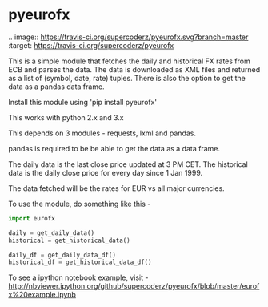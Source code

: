 pyeurofx
=============
.. image:: https://travis-ci.org/supercoderz/pyeurofx.svg?branch=master
    :target: https://travis-ci.org/supercoderz/pyeurofx


This is a simple module that fetches the daily and historical FX rates from ECB and parses the data.
The data is downloaded as XML files and returned as a list of (symbol, date, rate) tuples.
There is also the option to get the data as a pandas data frame.

Install this module using 'pip install pyeurofx'

This works with python 2.x and 3.x

This depends on 3 modules - requests, lxml and pandas.

pandas is required to be be able to get the data as a data frame.

The daily data is the last close price updated at 3 PM CET. The historical data is the daily close
price for every day since 1 Jan 1999.

The data fetched will be the rates for EUR vs all major currencies.

To use the module, do something like this - 

```python
import eurofx

daily = get_daily_data()
historical = get_historical_data()

daily_df = get_daily_data_df()
historical_df = get_historical_data_df()

```

To see a ipython notebook example, visit - http://nbviewer.ipython.org/github/supercoderz/pyeurofx/blob/master/eurofx%20example.ipynb